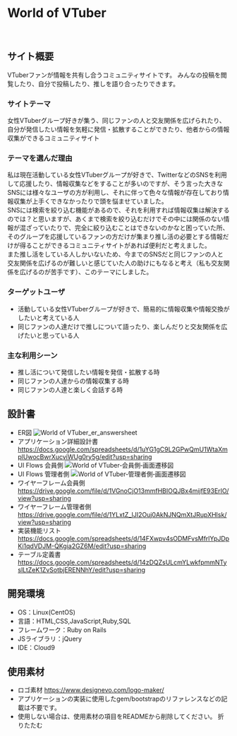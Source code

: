 # World of VTuber
​
## サイト概要

VTuberファンが情報を共有し合うコミュニティサイトです。
みんなの投稿を閲覧したり、自分で投稿したり、推しを語り合ったりできます。

### サイトテーマ

女性VTuberグループ好きが集う、同じファンの人と交友関係を広げられたり、自分が発信したい情報を気軽に発信・拡散することができたり、他者からの情報収集ができるコミュニティサイト
​
### テーマを選んだ理由

私は現在活動している女性VTuberグループが好きで、TwitterなどのSNSを利用して応援したり、情報収集などをすることが多いのですが、そう言った大きなSNSには様々なユーザの方が利用し、それに伴って色々な情報が存在しており情報収集が上手くできなかったりで頭を悩ませていました。<br>
SNSには検索を絞り込む機能があるので、それを利用すれば情報収集は解決するのでは？と思いますが、あくまで検索を絞り込むだけでその中には関係のない情報が混ざっていたりで、完全に絞り込むことはできないのかなと困っていた所、そのグループを応援しているファンの方だけが集まり推し活の必要とする情報だけが得ることができるコミュニティサイトがあれば便利だと考えました。<br>
また推し活をしている人しかいないため、今までのSNSだと同じファンの人と交友関係を広げるのが難しいと感じていた人の助けにもなると考え（私も交友関係を広げるのが苦手です）、このテーマにしました。

### ターゲットユーザ

- 活動している女性VTuberグループが好きで、簡易的に情報収集や情報交換がしたいと考えている人
- 同じファンの人達だけで推しについて語ったり、楽しんだりと交友関係を広げたいと思っている人
​
### 主な利用シーン
- 推し活について発信したい情報を発信・拡散する時
- 同じファンの人達からの情報収集する時
- 同じファンの人達と楽しく会話する時
​
## 設計書
- ER図 ![World of VTuber_er_answersheet](https://github.com/Taishi-Terada/World_Of_VTuber/assets/135344370/3c02309a-7e98-4a62-a3cf-6871829e80a0)
- アプリケーション詳細設計書 https://docs.google.com/spreadsheets/d/1uYG1gC9L2GPwQmU1WtaXmplUwocBwrXucviWUg0ry5g/edit?usp=sharing
- UI Flows 会員側 ![World of VTuber‐会員側‐画面遷移図](https://github.com/Taishi-Terada/World_Of_VTuber/assets/135344370/af1e097c-0045-4101-8e39-4764162f9c55)
- UI Flows 管理者側 ![World of VTuber‐管理者側‐画面遷移図](https://github.com/Taishi-Terada/World_Of_VTuber/assets/135344370/ae97c51c-fa75-457c-9c61-6fe2ba3fc01e)
- ワイヤーフレーム会員側  https://drive.google.com/file/d/1VGnoCjO13mmfHBIOQJBx4mijfE93ErIO/view?usp=sharing
- ワイヤーフレーム管理者側 https://drive.google.com/file/d/1YLxtZ_lJI2Ouj0AkNJNQmXtJRupXHIsk/view?usp=sharing
- 実装機能リスト https://docs.google.com/spreadsheets/d/14FXwpv4sODMFvsMfrlYpJDpKi1qdVDJM-QKgia2GZ6M/edit?usp=sharing
- テーブル定義書 https://docs.google.com/spreadsheets/d/14zDQZsULcmYLwkfpmmNTyslLtZeK1ZvSotbjERENNhY/edit?usp=sharing

## 開発環境
- OS：Linux(CentOS)
- 言語：HTML,CSS,JavaScript,Ruby,SQL
- フレームワーク：Ruby on Rails
- JSライブラリ：jQuery
- IDE：Cloud9
​
## 使用素材
- ロゴ素材 https://www.designevo.com/logo-maker/
- アプリケーションの実装に使用したgem/bootstrapのリファレンスなどの記載は不要です。
- 使用しない場合は、使用素材の項目をREADMEから削除してください。
折りたたむ